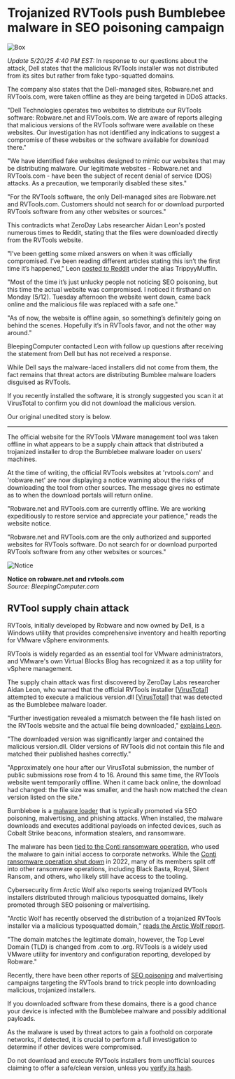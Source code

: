 # Trojanized RVTools push Bumblebee malware in SEO poisoning campaign

![Box](https://www.bleepstatic.com/content/hl-images/2024/05/07/hacker-box.jpg)

_Update 5/20/25 4:40 PM EST:_ In response to our questions about the attack, Dell states that the malicious RVTools installer was not distributed from its sites but rather from fake typo-squatted domains.

The company also states that the Dell-managed sites, Robware.net and RVTools.com, were taken offline as they are being targeted in DDoS attacks.

"Dell Technologies operates two websites to distribute our RVTools software: Robware.net and RVTools.com. We are aware of reports alleging that malicious versions of the RVTools software were available on these websites. Our investigation has not identified any indications to suggest a compromise of these websites or the software available for download there."

"We have identified fake websites designed to mimic our websites that may be distributing malware. Our legitimate websites - Robware.net and RVTools.com - have been the subject of recent denial of service (DOS) attacks. As a precaution, we temporarily disabled these sites."

"For the RVTools software, the only Dell-managed sites are Robware.net and RVTools.com. Customers should not search for or download purported RVTools software from any other websites or sources."

This contradicts what ZeroDay Labs researcher Aidan Leon's posted numerous times to Reddit, stating that the files were downloaded directly from the RVTools website.

"I’ve been getting some mixed answers on when it was officially compromised. I’ve been reading different articles stating this isn’t the first time it’s happened," Leon [posted to Reddit](https://www.reddit.com/r/cybersecurity/comments/1kn55iu/comment/msgzgfn/) under the alias TrippyyMuffin.

"Most of the time it’s just unlucky people not noticing SEO poisoning, but this time the actual website was compromised. I noticed it firsthand on Monday (5/12). Tuesday afternoon the website went down, came back online and the malicious file was replaced with a safe one."

"As of now, the website is offline again, so something’s definitely going on behind the scenes. Hopefully it’s in RVTools favor, and not the other way around."

BleepingComputer contacted Leon with follow up questions after receiving the statement from Dell but has not received a response.

While Dell says the malware-laced installers did not come from them, the fact remains that threat actors are distributing Bumblee malware loaders disguised as RVTools.

If you recently installed the software, it is strongly suggested you scan it at VirusTotal to confirm you did not download the malicious version.

Our original unedited story is below.

---

The official website for the RVTools VMware management tool was taken offline in what appears to be a supply chain attack that distributed a trojanized installer to drop the Bumblebee malware loader on users' machines.

At the time of writing, the official RVTools websites at 'rvtools.com' and 'robware.net' are now displaying a notice warning about the risks of downloading the tool from other sources. The message gives no estimate as to when the download portals will return online.

"Robware.net and RVTools.com are currently offline. We are working expeditiously to restore service and appreciate your patience," reads the website notice.

"Robware.net and RVTools.com are the only authorized and supported websites for RVTools software. Do not search for or download purported RVTools software from any other websites or sources."

![Notice](https://www.bleepstatic.com/images/news/u/1220909/2025/May/notice.png)

**Notice on robware.net and rvtools.com**  
_Source: BleepingComputer.com_

## RVTool supply chain attack 

RVTools, initially developed by Robware and now owned by Dell, is a Windows utility that provides comprehensive inventory and health reporting for VMware vSphere environments.

RVTools is widely regarded as an essential tool for VMware administrators, and VMware's own Virtual Blocks Blog has recognized it as a top utility for vSphere management.

The supply chain attack was first discovered by ZeroDay Labs researcher Aidan Leon, who warned that the official RVTools installer \[[VirusTotal](https://www.virustotal.com/gui/file/a67bae3dd73789e892b5114a157d992424d367aae11c5fbaa80be639d6dec798)\] attempted to execute a malicious version.dll \[[VirusTotal](https://www.virustotal.com/gui/file/a09923899b318848d44dc706ccc1d3489a383b9af0921351134d14a152a7925b/telemetry)\] that was detected as the Bumblebee malware loader.

"Further investigation revealed a mismatch between the file hash listed on the RVTools website and the actual file being downloaded," [explains Leon](http://zerodaylabs.net/rvtools-bumblebee-malware/).

"The downloaded version was significantly larger and contained the malicious version.dll. Older versions of RVTools did not contain this file and matched their published hashes correctly."

"Approximately one hour after our VirusTotal submission, the number of public submissions rose from 4 to 16\. Around this same time, the RVTools website went temporarily offline. When it came back online, the download had changed: the file size was smaller, and the hash now matched the clean version listed on the site."

Bumblebee is a [malware loader](https://www.bleepingcomputer.com/news/security/bumblebee-malware-returns-after-recent-law-enforcement-disruption/) that is typically promoted via SEO poisoning, malvertising, and phishing attacks. When installed, the malware downloads and executes additional payloads on infected devices, such as Cobalt Strike beacons, information stealers, and ransomware.

The malware has been [tied to the Conti ransomware operation](https://www.bleepingcomputer.com/news/security/new-bumblebee-malware-replaces-contis-bazarloader-in-cyberattacks/), who used the malware to gain initial access to corporate networks. While the [Conti ransomware operation shut down](https://www.bleepingcomputer.com/news/security/conti-ransomware-shuts-down-operation-rebrands-into-smaller-units/) in 2022, many of its members split off into other ransomware operations, including Black Basta, Royal, Silent Ransom, and others, who likely still have access to the tooling.

Cybersecurity firm Arctic Wolf also reports seeing trojanized RVTools installers distributed through malicious typosquatted domains, likely promoted through SEO poisoning or malvertising.

"Arctic Wolf has recently observed the distribution of a trojanized RVTools installer via a malicious typosquatted domain," [reads the Arctic Wolf report](https://arcticwolf.com/resources/blog/rvtools-supply-chain-attack-delivers-bumblebee-malware/).

"The domain matches the legitimate domain, however, the Top Level Domain (TLD) is changed from .com to .org. RVTools is a widely used VMware utility for inventory and configuration reporting, developed by Robware."

Recently, there have been other reports of [SEO poisoning](https://www.bleepingcomputer.com/news/security/kickidler-employee-monitoring-software-abused-in-ransomware-attacks/) and malvertising campaigns targeting the RVTools brand to trick people into downloading malicious, trojanized installers.

If you downloaded software from these domains, there is a good chance your device is infected with the Bumblebee malware and possibly additional payloads.

As the malware is used by threat actors to gain a foothold on corporate networks, if detected, it is crucial to perform a full investigation to determine if other devices were compromised.

Do not download and execute RVTools installers from unofficial sources claiming to offer a safe/clean version, unless you [verify its hash](https://www.virustotal.com/gui/file/0506126bcbc4641d41c138e88d9ea9f10fb65f1eeab3bff90ad25330108b324c).